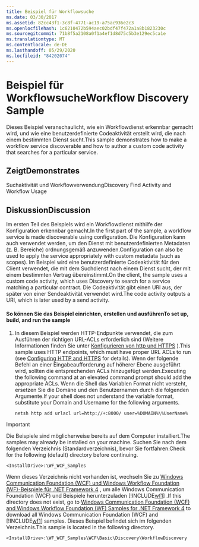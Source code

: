 ```yaml
---
title: Beispiel für Workflowsuche
ms.date: 03/30/2017
ms.assetid: 82cc43f1-3c8f-4771-ac19-a75ac936e2c3
ms.openlocfilehash: 1c6210472b594aec02bdf47f472a1a8b1823230c
ms.sourcegitcommit: 71b8f5a2108a0f1a4ef1d8d75c5b3e129ec5ca1e
ms.translationtype: MT
ms.contentlocale: de-DE
ms.lasthandoff: 05/29/2020
ms.locfileid: "84202074"
---
```

# <a name="workflow-discovery-sample"></a><span data-ttu-id="10fae-102">Beispiel für Workflowsuche</span><span class="sxs-lookup"><span data-stu-id="10fae-102">Workflow Discovery Sample</span></span>
<span data-ttu-id="10fae-103">Dieses Beispiel veranschaulicht, wie ein Workflowdienst erkennbar gemacht wird, und wie eine benutzerdefinierte Codeaktivität erstellt wird, die nach einem bestimmten Dienst sucht.</span><span class="sxs-lookup"><span data-stu-id="10fae-103">This sample demonstrates how to make a workflow service discoverable and how to author a custom code activity that searches for a particular service.</span></span>  
  
## <a name="demonstrates"></a><span data-ttu-id="10fae-104">Zeigt</span><span class="sxs-lookup"><span data-stu-id="10fae-104">Demonstrates</span></span>  
 <span data-ttu-id="10fae-105">Suchaktivität und Workflowverwendung</span><span class="sxs-lookup"><span data-stu-id="10fae-105">Discovery Find Activity and Workflow Usage</span></span>  
  
## <a name="discussion"></a><span data-ttu-id="10fae-106">Diskussion</span><span class="sxs-lookup"><span data-stu-id="10fae-106">Discussion</span></span>  
 <span data-ttu-id="10fae-107">Im ersten Teil des Beispiels wird ein Workflowdienst mithilfe der Konfiguration erkennbar gemacht.</span><span class="sxs-lookup"><span data-stu-id="10fae-107">In the first part of the sample, a workflow service is made discoverable using configuration.</span></span> <span data-ttu-id="10fae-108">Die Konfiguration kann auch verwendet werden, um den Dienst mit benutzerdefinierten Metadaten (z. B. Bereiche) ordnungsgemäß anzuwenden.</span><span class="sxs-lookup"><span data-stu-id="10fae-108">Configuration can also be used to apply the service appropriately with custom metadata (such as scopes).</span></span> <span data-ttu-id="10fae-109">Im Beispiel wird eine benutzerdefinierte Codeaktivität für den Client verwendet, die mit dem Suchdienst nach einem Dienst sucht, der mit einem bestimmten Vertrag übereinstimmt.</span><span class="sxs-lookup"><span data-stu-id="10fae-109">On the client, the sample uses a custom code activity, which uses Discovery to search for a service matching a particular contract.</span></span> <span data-ttu-id="10fae-110">Die Codeaktivität gibt einen URI aus, der später von einer Sendeaktivität verwendet wird.</span><span class="sxs-lookup"><span data-stu-id="10fae-110">The code activity outputs a URI, which is later used by a send activity.</span></span>  
  
#### <a name="to-set-up-build-and-run-the-sample"></a><span data-ttu-id="10fae-111">So können Sie das Beispiel einrichten, erstellen und ausführen</span><span class="sxs-lookup"><span data-stu-id="10fae-111">To set up, build, and run the sample</span></span>  
  
1. <span data-ttu-id="10fae-112">In diesem Beispiel werden HTTP-Endpunkte verwendet, die zum Ausführen der richtigen URL-ACLs erforderlich sind (Weitere Informationen finden Sie unter [Konfigurieren von http und HTTPS](../feature-details/configuring-http-and-https.md) ).</span><span class="sxs-lookup"><span data-stu-id="10fae-112">This sample uses HTTP endpoints, which must have proper URL ACLs to run (see [Configuring HTTP and HTTPS](../feature-details/configuring-http-and-https.md) for details).</span></span> <span data-ttu-id="10fae-113">Wenn der folgende Befehl an einer Eingabeaufforderung auf höherer Ebene ausgeführt wird, sollten die entsprechenden ACLs hinzugefügt werden.</span><span class="sxs-lookup"><span data-stu-id="10fae-113">Executing the following command at an elevated command prompt should add the appropriate ACLs.</span></span> <span data-ttu-id="10fae-114">Wenn die Shell das Variablen Format nicht versteht, ersetzen Sie die Domäne und den Benutzernamen durch die folgenden Argumente.</span><span class="sxs-lookup"><span data-stu-id="10fae-114">If your shell does not understand the variable format, substitute your Domain and Username for the following arguments.</span></span>  
  
    `netsh http add urlacl url=http://+:8000/ user=%DOMAIN%\%UserName%`
  
> [!IMPORTANT]
> <span data-ttu-id="10fae-115">Die Beispiele sind möglicherweise bereits auf dem Computer installiert.</span><span class="sxs-lookup"><span data-stu-id="10fae-115">The samples may already be installed on your machine.</span></span> <span data-ttu-id="10fae-116">Suchen Sie nach dem folgenden Verzeichnis (Standardverzeichnis), bevor Sie fortfahren.</span><span class="sxs-lookup"><span data-stu-id="10fae-116">Check for the following (default) directory before continuing.</span></span>  
>
> `<InstallDrive>:\WF_WCF_Samples`  
>
> <span data-ttu-id="10fae-117">Wenn dieses Verzeichnis nicht vorhanden ist, wechseln Sie zu [Windows Communication Foundation (WCF) und Windows Workflow Foundation (WF)-Beispiele für .NET Framework 4](https://www.microsoft.com/download/details.aspx?id=21459) , um alle Windows Communication Foundation (WCF) und Beispiele herunterzuladen [!INCLUDE[wf1](../../../../includes/wf1-md.md)] .</span><span class="sxs-lookup"><span data-stu-id="10fae-117">If this directory does not exist, go to [Windows Communication Foundation (WCF) and Windows Workflow Foundation (WF) Samples for .NET Framework 4](https://www.microsoft.com/download/details.aspx?id=21459) to download all Windows Communication Foundation (WCF) and [!INCLUDE[wf1](../../../../includes/wf1-md.md)] samples.</span></span> <span data-ttu-id="10fae-118">Dieses Beispiel befindet sich im folgenden Verzeichnis.</span><span class="sxs-lookup"><span data-stu-id="10fae-118">This sample is located in the following directory.</span></span>  
>
> `<InstallDrive>:\WF_WCF_Samples\WCF\Basic\Discovery\WorkflowDiscovery`
